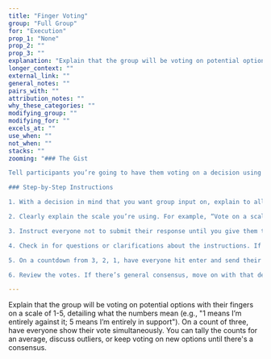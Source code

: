 ```yaml
---
title: "Finger Voting"
group: "Full Group"
for: "Execution"
prop_1: "None"
prop_2: ""
prop_3: ""
explanation: "Explain that the group will be voting on potential options with their fingers on a scale of 1-5, detailing what the numbers mean (e.g., \"1 means I’m entirely against it; 5 means I’m entirely in support\"). On a count of three, have everyone show their vote simultaneously. You can tally the counts for an average, discuss outliers, or keep voting on new options until there\'s a consensus."
longer_context: ""
external_link: ""
general_notes: ""
pairs_with: ""
attribution_notes: ""
why_these_categories: ""
modifying_group: ""
modifying_for: ""
excels_at: ""
use_when: ""
not_when: ""
stacks: ""
zooming: "### The Gist

Tell participants you’re going to have them voting on a decision using a number scale. Explain the scale and decision you’re voting on, then ask everyone to type their vote into the Zoom chat, but not hit send until you give them a cue. Cue the votes, then review or discuss the numbers as a whole.

### Step-by-Step Instructions

1. With a decision in mind that you want group input on, explain to all participants that you’ll be having them vote on a number scale.

2. Clearly explain the scale you’re using. For example, “Vote on a scale from 1 - 10, where 1 means you totally disagree with this plan, and 10 means you wholeheartedly support it.”

3. Instruct everyone not to submit their response until you give them the cue, but to consider their vote then type the number in the Zoom chat box.

4. Check in for questions or clarifications about the instructions. If you’re using a creative or non-intuitive scale (e.g., 1 = watch a movie, 5 = read a book), use this opportunity to suggest what a middle number might represent (does 3 = watch a movie then read a book, or does 3 = neither?).

5. On a countdown from 3, 2, 1, have everyone hit enter and send their votes simultaneously.

6. Review the votes. If there’s general consensus, move on with that decision. If there are just a few outliers, discussing them might clarify the issue. And if people are all over the place, it might be worth going back and ideating different options."

---
```


Explain that the group will be voting on potential options with their fingers on a scale of 1-5, detailing what the numbers mean (e.g., "1 means I’m entirely against it; 5 means I’m entirely in support"). On a count of three, have everyone show their vote simultaneously. You can tally the counts for an average, discuss outliers, or keep voting on new options until there's a consensus.
